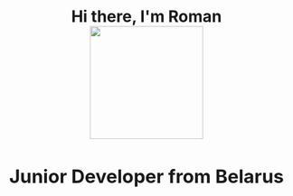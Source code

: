 
<h1 align="center">Hi there, I'm Roman
<div id="header" align="center">
<img src=https://media.giphy.com/media/f1fpMxNfg8GQw/giphy.gif width="200"/>
<h3 align="center">Junior Developer from Belarus</h3>
</div>


